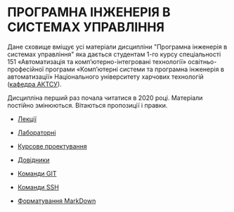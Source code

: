 # **ПРОГРАМНА ІНЖЕНЕРІЯ В СИСТЕМАХ УПРАВЛІННЯ** 

Дане сховище вміщує усі матеріали дисципліни "Програмна інженерія в системах управління" яка  дається студентам 1-го курсу спеціальності 151 «Автоматизація та комп’ютерно-інтегровані технології» освітньо-професійної програми «Комп’ютерні системи та програмна інженерія в автоматизації» Національного університету харчових технологій ([кафедра АКТСУ](http://www.iasu-nuft.pp.ua/)). 

Дисципліна перший раз почала читатися в 2020 році. Матеріали постійно змінюються. Вітаються пропозиції і правки.

- [Лекції](Лекц)

- [Лабораторні](Лабор)

- [Курсове проектування](Курсовий)

  

- [Довідники](Довідники)

- [Команди GIT](Довідники/командиGit.md)

- [Команди SSH](Довідники/командиSSH.md)

- [Форматування MarkDown](Довідники/форматувMD.md)



